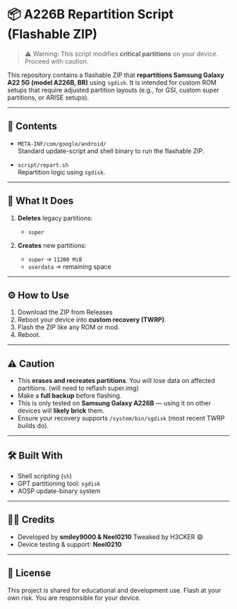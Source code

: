 # 📦 A226B Repartition Script (Flashable ZIP)

> ⚠️ Warning: This script modifies **critical partitions** on your device. Proceed with caution.

This repository contains a flashable ZIP that **repartitions Samsung Galaxy A22 5G (model A226B, BR)** using `sgdisk`. It is intended for custom ROM setups that require adjusted partition layouts (e.g., for GSI, custom super partitions, or ARISE setups).

---

## 📁 Contents

- `META-INF/com/google/android/`  
  Standard update-script and shell binary to run the flashable ZIP.

- `script/repart.sh`  
  Repartition logic using `sgdisk`.

---

## 📜 What It Does

1. **Deletes** legacy partitions:
   - `super`

2. **Creates** new partitions:
   - `super` → `11200 MiB`
   - `userdata` → remaining space

---

## ⚙️ How to Use

1. Download the ZIP from Releases
2. Reboot your device into **custom recovery (TWRP)**.
3. Flash the ZIP like any ROM or mod.
4. Reboot.

---

## ⚠️ Caution

- This **erases and recreates partitions**. You will lose data on affected partitions. (will need to reflash super.img)
- Make a **full backup** before flashing.
- This is only tested on **Samsung Galaxy A226B** — using it on other devices will **likely brick** them.
- Ensure your recovery supports `/system/bin/sgdisk` (most recent TWRP builds do).

---

## 🛠 Built With

- Shell scripting (`sh`)
- GPT partitioning tool: `sgdisk`
- AOSP update-binary system

---

## 👨‍💻 Credits

- Developed by **smiley9000 & Neel0210** Tweaked by H3CKER 😄  
- Device testing & support: **Neel0210** 

---

## 📄 License

This project is shared for educational and development use. Flash at your own risk. You are responsible for your device.

